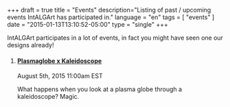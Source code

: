 +++
draft = true
title = "Events"
description="Listing of past / upcoming events IntALGArt has participated in."
language = "en"
tags = [
    "events"
]
date = "2015-01-13T13:10:52-05:00"
type = "single"
+++

IntALGArt participates in a lot of events, in fact you might have seen one our designs already!

<div id="calendar1" class="mrgn-tp-lg"></div>
<div class="wb-calevt" data-calevt-src="calendar1">
  <ol>
    <li>
      <section>
        <h4><a href="http://example.com" rel="external">Plasmaglobe x Kaleidoscope</a></h4>
        <p><time datetime="2015-08-05 11:00">August 5th, 2015 11:00am EST</time></p>
        <p>What happens when you look at a plasma globe through a kaleidoscope? Magic. </p>
      </section>
    </li>
  </ol>
</div>
